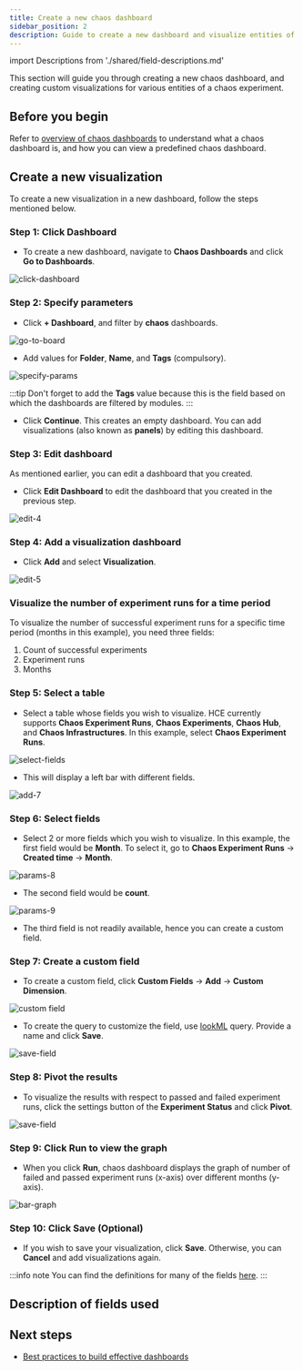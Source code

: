 ```yaml
---
title: Create a new chaos dashboard
sidebar_position: 2
description: Guide to create a new dashboard and visualize entities of a chaos experiment
---
```


import Descriptions from './shared/field-descriptions.md'

This section will guide you through creating a new chaos dashboard, and creating custom visualizations for various entities of a chaos experiment.

## Before you begin

Refer to [overview of chaos dashboards](/docs/chaos-engineering/features/chaos-dashboard/overview.md) to understand what a chaos dashboard is, and how you can view a predefined chaos dashboard.

## Create a new visualization 
To create a new visualization in a new dashboard, follow the steps mentioned below.

### Step 1: Click Dashboard
* To create a new dashboard, navigate to **Chaos Dashboards** and click **Go to Dashboards**. 

![click-dashboard](./static/create-a-new-dashboard/click-dashboard-1.png)

### Step 2: Specify parameters
* Click **+ Dashboard**, and filter by **chaos** dashboards.

![go-to-board](./static/create-a-new-dashboard/go-to-board-2.png)

* Add values for **Folder**, **Name**, and **Tags** (compulsory).

![specify-params](./static/create-a-new-dashboard/specify-parameters-3.png)

:::tip
Don't forget to add the **Tags** value because this is the field based on which the dashboards are filtered by modules. 
:::

* Click **Continue**. This creates an empty dashboard. You can add visualizations (also known as **panels**) by editing this dashboard.

### Step 3: Edit dashboard

As mentioned earlier, you can edit a dashboard that you created. 

* Click **Edit Dashboard** to edit the dashboard that you created in the previous step.

![edit-4](./static/create-a-new-dashboard/edit-4.png)

### Step 4: Add a visualization dashboard

* Click **Add** and select **Visualization**.

![edit-5](./static/create-a-new-dashboard/add-5.png)

### Visualize the number of experiment runs for a time period

To visualize the number of successful experiment runs for a specific time period (months in this example), you need three fields:

1. Count of successful experiments
2. Experiment runs
3. Months

### Step 5: Select a table
* Select a table whose fields you wish to visualize. HCE currently supports **Chaos Experiment Runs**, **Chaos Experiments**, **Chaos Hub**, and **Chaos Infrastructures**. In this example, select **Chaos Experiment Runs**.

![select-fields](./static/create-a-new-dashboard/select-fields-6.png)

* This will display a left bar with different fields. 

![add-7](./static/create-a-new-dashboard/add-7.png)

### Step 6: Select fields
* Select 2 or more fields which you wish to visualize. In this example, the first field would be **Month**. To select it, go to **Chaos Experiment Runs** -> **Created time** -> **Month**.

![params-8](./static/create-a-new-dashboard/params-8.png)

* The second field would be **count**.

![params-9](./static/create-a-new-dashboard/params-9.png)

* The third field is not readily available, hence you can create a custom field.

### Step 7: Create a custom field

* To create a custom field, click **Custom Fields** -> **Add** -> **Custom Dimension**.

![custom field](./static/create-a-new-dashboard/custom-field-10.png)

* To create the query to customize the field, use [lookML](https://cloud.google.com/looker/docs/what-is-lookml) query. Provide a name and click **Save**.

![save-field](./static/create-a-new-dashboard/lookML-11.png)

### Step 8: Pivot the results

* To visualize the results with respect to passed and failed experiment runs, click the settings button of the **Experiment Status** and click **Pivot**. 

![save-field](./static/create-a-new-dashboard/pivot-12.png)

### Step 9: Click Run to view the graph
* When you click **Run**, chaos dashboard displays the graph of number of failed and passed experiment runs (x-axis) over different months (y-axis).

![bar-graph](./static/create-a-new-dashboard/bar-graph-13.png)

### Step 10: Click Save (Optional)
* If you wish to save your visualization, click **Save**. Otherwise, you can **Cancel** and add visualizations again.

:::info note
You can find the definitions for many of the fields [here](/docs/chaos-engineering/get-started/key-concepts.md).
:::

## Description of fields used

<Descriptions />

## Next steps

* [Best practices to build effective dashboards](/docs/platform/dashboards/dashboard-best-practices.md) 